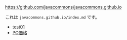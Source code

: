 https://github.com/javacommons/javacommons.github.io

これは `javacommons.github.io/index.md` です。

* [test01](test01/index.md)
* [PC価格](PC価格/index.md)

